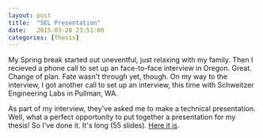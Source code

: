 ```yaml
---
layout: post
title:  "SEL Presentation"
date:   2015-03-28 23:51:00
categories: [Thesis]
---
```


My Spring break started out uneventful, just relaxing with my family. Then I recieved a phone call to set up an face-to-face interview in Oregon. Great. Change of plan. Fate wasn't through yet, though. On my way to the interview, I got another call to set up an interview, this time with Schweitzer Engineering Labs in Pullman, WA.

As part of my interview, they've asked me to make a technical presentation. Well, what a perfect opportunity to put together a presentation for my thesis! So I've done it. It's long (55 slides). [Here it is](https://github.com/jamestunnell/thesis/blob/master/doc/presentation.pdf).


